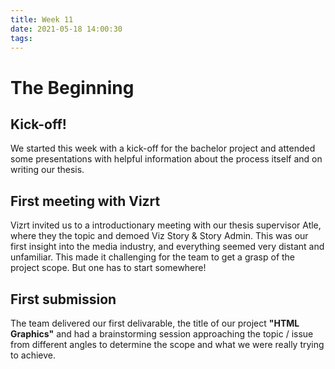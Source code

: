 ```yaml
---
title: Week 11
date: 2021-05-18 14:00:30
tags:
---
```

# The Beginning


## Kick-off!
We started this week with a kick-off for the bachelor project and attended some presentations with helpful information about the process itself and on writing our thesis.

## First meeting with Vizrt
Vizrt invited us to a introductionary meeting with our thesis supervisor Atle, where they the topic and demoed Viz Story & Story Admin. This was our first insight into the media industry, and everything seemed very distant and unfamiliar. This made it challenging for the team to get a grasp of the project scope. But one has to start somewhere!

## First submission
The team delivered our first delivarable, the title of our project **"HTML Graphics"** and had a brainstorming session approaching the topic / issue from different angles to determine the scope and what we were really trying to achieve.